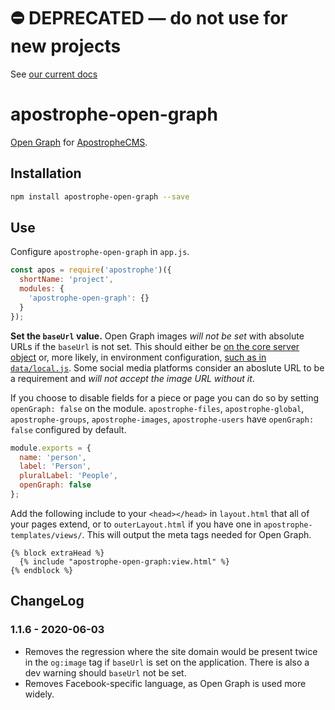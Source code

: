 # ⛔️ **DEPRECATED** — do not use for new projects

See [our current docs](https://docs.apostrophecms.org/)

# apostrophe-open-graph

[Open Graph](https://ogp.me/) for [ApostropheCMS](https://apostrophecms.com).

## Installation

```bash
npm install apostrophe-open-graph --save
```

## Use

Configure `apostrophe-open-graph` in `app.js`.

```js
const apos = require('apostrophe')({
  shortName: 'project',
  modules: {
    'apostrophe-open-graph': {}
  }
});
```

**Set the `baseUrl` value.** Open Graph images *will not be set* with absolute URLs if the `baseUrl` is not set. This should either be [on the core server object](https://docs.apostrophecms.org/reference/core-server.html#options) or, more likely, in environment configuration, [such as in `data/local.js`](https://docs.apostrophecms.org/core-concepts/global-settings/settings.html#hardcoded-settings). Some social media platforms consider an aboslute URL to be a requirement and *will not accept the image URL without it*.

If you choose to disable fields for a piece or page you can do so by setting `openGraph: false` on the module. `apostrophe-files`, `apostrophe-global`, `apostrophe-groups`, `apostrophe-images`, `apostrophe-users` have `openGraph: false` configured by default.

```js
module.exports = {
  name: 'person',
  label: 'Person',
  pluralLabel: 'People',
  openGraph: false
};
```

Add the following include to your `<head></head>` in `layout.html` that all of your pages extend, or to `outerLayout.html` if you have one in `apostrophe-templates/views/`. This will output the meta tags needed for Open Graph.

```nunjucks
{% block extraHead %}
  {% include "apostrophe-open-graph:view.html" %}
{% endblock %}
```


## ChangeLog

### 1.1.6 - 2020-06-03
- Removes the regression where the site domain would be present twice in the
`og:image` tag if `baseUrl` is set on the application. There is also a dev
warning should `baseUrl` not be set.
- Removes Facebook-specific language, as Open Graph is used more widely.